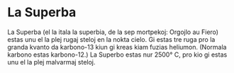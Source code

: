 # La Superba

La Superba (el la itala la superbia, de la sep mortpekoj: Orgojlo au Fiero)
estas unu el la plej rugaj steloj en la nokta cielo. Gi estas tre ruga pro la
granda kvanto da karbono-13 kiun gi kreas kiam fuzias heliumon. (Normala karbono
estas karbono-12.) La Superbo estas nur 2500° C, pro kio gi estas unu el la plej
malvarmaj steloj.
